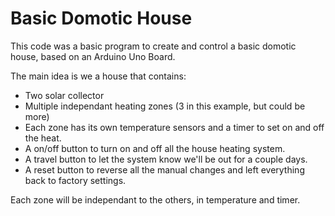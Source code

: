# Basic Domotic House
This code was a basic program to create and control a basic domotic house, based on an Arduino Uno Board. 

The main idea is we a house that contains:
  - Two solar collector
  - Multiple independant heating zones (3 in this example, but could be more)
  - Each zone has its own temperature sensors and a timer to set on and off the heat.
  - A on/off button to turn on and off all the house heating system.
  - A travel button to let the system know we'll be out for a couple days.
  - A reset button to reverse all the manual changes and left everything back to factory settings.

Each zone will be independant to the others, in temperature and timer.
